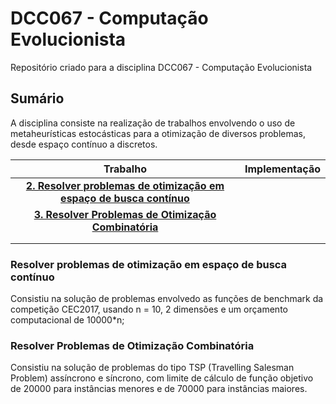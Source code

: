 # DCC067 - Computação Evolucionista
Repositório criado para a disciplina DCC067 - Computação Evolucionista

## Sumário
A disciplina consiste na realização de trabalhos envolvendo o uso de metaheurísticas estocásticas para a otimização de diversos problemas, desde espaço contínuo a discretos.

|                             **Trabalho**                            	| **Implementação** 	|
|:-------------------------------------------------------------------:	|:-----------------:	|
| [**2. Resolver problemas de otimização em espaço de busca contínuo**](#resolver-problemas-de-otimização-em-espaço-de-busca-contínuo) 	|                   	|
| [**3. Resolver Problemas de Otimização Combinatória**](#resolver-problemas-de-otimização-combinatória)                	|                   	|
|                                                                     	|                   	|
|                                                                     	|                   	|

### Resolver problemas de otimização em espaço de busca contínuo
Consistiu na solução de problemas envolvedo as funções de benchmark da competição CEC2017, usando n = 10, 2 dimensões e um orçamento computacional de 10000*n;

### Resolver Problemas de Otimização Combinatória
Consistiu na solução de problemas do tipo TSP (Travelling Salesman Problem) assíncrono e síncrono, com limite de cálculo de função objetivo de 20000 para instâncias menores e de 70000 para instâncias maiores.
